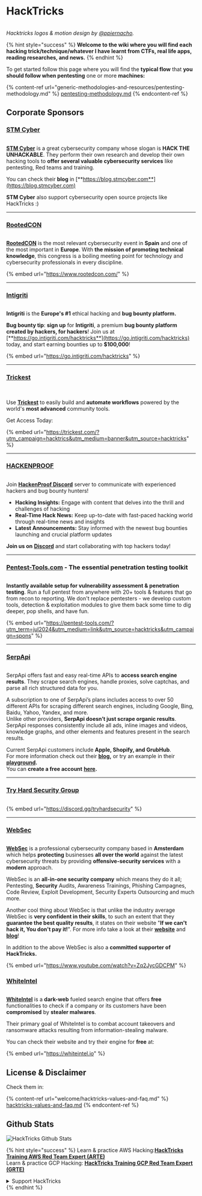 # HackTricks

<figure><img src=".gitbook/assets/hacktricks.gif" alt=""><figcaption></figcaption></figure>

_Hacktricks logos & motion design by_ [_@ppiernacho_](https://www.instagram.com/ppieranacho/)_._

{% hint style="success" %}
**Welcome to the wiki where you will find each hacking trick/technique/whatever I have learnt from CTFs, real life apps, reading researches, and news.**
{% endhint %}

To get started follow this page where you will find the **typical flow** that **you should follow when pentesting** one or more **machines:**

{% content-ref url="generic-methodologies-and-resources/pentesting-methodology.md" %}
[pentesting-methodology.md](pentesting-methodology.md)
{% endcontent-ref %}

## Corporate Sponsors

### [STM Cyber](https://www.stmcyber.com)

<figure><img src=".gitbook/assets/stm (1).png" alt=""><figcaption></figcaption></figure>

[**STM Cyber**](https://www.stmcyber.com) is a great cybersecurity company whose slogan is **HACK THE UNHACKABLE**. They perform their own research and develop their own hacking tools to **offer several valuable cybersecurity services** like pentesting, Red teams and training.

You can check their **blog** in [**https://blog.stmcyber.com**](https://blog.stmcyber.com)

**STM Cyber** also support cybersecurity open source projects like HackTricks :)

***

### [RootedCON](https://www.rootedcon.com/)

<figure><img src=".gitbook/assets/image (45).png" alt=""><figcaption></figcaption></figure>

[**RootedCON**](https://www.rootedcon.com) is the most relevant cybersecurity event in **Spain** and one of the most important in **Europe**. With **the mission of promoting technical knowledge**, this congress is a boiling meeting point for technology and cybersecurity professionals in every discipline.

{% embed url="https://www.rootedcon.com/" %}

***

### [Intigriti](https://www.intigriti.com)

<figure><img src=".gitbook/assets/image (47).png" alt=""><figcaption></figcaption></figure>

**Intigriti** is the **Europe's #1** ethical hacking and **bug bounty platform.**

**Bug bounty tip**: **sign up** for **Intigriti**, a premium **bug bounty platform created by hackers, for hackers**! Join us at [**https://go.intigriti.com/hacktricks**](https://go.intigriti.com/hacktricks) today, and start earning bounties up to **$100,000**!

{% embed url="https://go.intigriti.com/hacktricks" %}

***

### [Trickest](https://trickest.com/?utm\_campaign=hacktrics\&utm\_medium=banner\&utm\_source=hacktricks)

<figure><img src=".gitbook/assets/image (48).png" alt=""><figcaption></figcaption></figure>

\
Use [**Trickest**](https://trickest.com/?utm\_campaign=hacktrics\&utm\_medium=banner\&utm\_source=hacktricks) to easily build and **automate workflows** powered by the world's **most advanced** community tools.

Get Access Today:

{% embed url="https://trickest.com/?utm_campaign=hacktrics&utm_medium=banner&utm_source=hacktricks" %}

***

### [HACKENPROOF](https://bit.ly/3xrrDrL)

<figure><img src=".gitbook/assets/image (50).png" alt=""><figcaption></figcaption></figure>

Join [**HackenProof Discord**](https://discord.com/invite/N3FrSbmwdy) server to communicate with experienced hackers and bug bounty hunters!

* **Hacking Insights:** Engage with content that delves into the thrill and challenges of hacking
* **Real-Time Hack News:** Keep up-to-date with fast-paced hacking world through real-time news and insights
* **Latest Announcements:** Stay informed with the newest bug bounties launching and crucial platform updates

**Join us on** [**Discord**](https://discord.com/invite/N3FrSbmwdy) and start collaborating with top hackers today!

***

### [Pentest-Tools.com](https://pentest-tools.com/?utm_term=jul2024&utm_medium=link&utm_source=hacktricks&utm_campaign=spons) - The essential penetration testing toolkit

<figure><img src=".gitbook/assets/image (15) (1).png" alt=""><figcaption></figcaption></figure>

**Instantly available setup for vulnerability assessment & penetration testing**. Run a full pentest from anywhere with 20+ tools & features that go from recon to reporting. We don't replace pentesters - we develop custom tools, detection & exploitation modules to give them back some time to dig deeper, pop shells, and have fun.

{% embed url="https://pentest-tools.com/?utm_term=jul2024&utm_medium=link&utm_source=hacktricks&utm_campaign=spons" %}

***

### [SerpApi](https://serpapi.com/)

<figure><img src=".gitbook/assets/image (5) (1).png" alt=""><figcaption></figcaption></figure>

SerpApi offers fast and easy real-time APIs to **access search engine results**. They scrape search engines, handle proxies, solve captchas, and parse all rich structured data for you.

A subscription to one of SerpApi’s plans includes access to over 50 different APIs for scraping different search engines, including Google, Bing, Baidu, Yahoo, Yandex, and more.\
Unlike other providers, **SerpApi doesn’t just scrape organic results**. SerpApi responses consistently include all ads, inline images and videos, knowledge graphs, and other elements and features present in the search results.

Current SerpApi customers include **Apple, Shopify, and GrubHub**.\
For more information check out their [**blog**](https://serpapi.com/blog/)**,** or try an example in their [**playground**](https://serpapi.com/playground)**.**\
You can **create a free account** [**here**](https://serpapi.com/users/sign\_up)**.**

***

### [Try Hard Security Group](https://discord.gg/tryhardsecurity)

<figure><img src=".gitbook/assets/telegram-cloud-document-1-5159108904864449420.jpg" alt=""><figcaption></figcaption></figure>

{% embed url="https://discord.gg/tryhardsecurity" %}

***

### [WebSec](https://websec.nl/)

<figure><img src=".gitbook/assets/websec (1).svg" alt=""><figcaption></figcaption></figure>

[**WebSec**](https://websec.nl) is a professional cybersecurity company based in **Amsterdam** which helps **protecting** businesses **all over the world** against the latest cybersecurity threats by providing **offensive-security services** with a **modern** approach.

WebSec is an **all-in-one security company** which means they do it all; Pentesting, **Security** Audits, Awareness Trainings, Phishing Campagnes, Code Review, Exploit Development, Security Experts Outsourcing and much more.

Another cool thing about WebSec is that unlike the industry average WebSec is **very confident in their skills**, to such an extent that they **guarantee the best quality results**, it states on their website "**If we can't hack it, You don't pay it!**". For more info take a look at their [**website**](https://websec.nl/en/) and [**blog**](https://websec.nl/blog/)!

In addition to the above WebSec is also a **committed supporter of HackTricks.**

{% embed url="https://www.youtube.com/watch?v=Zq2JycGDCPM" %}

### [WhiteIntel](https://whiteintel.io)

<figure><img src=".gitbook/assets/image (1227).png" alt=""><figcaption></figcaption></figure>

[**WhiteIntel**](https://whiteintel.io) is a **dark-web** fueled search engine that offers **free** functionalities to check if a company or its customers have been **compromised** by **stealer malwares**.

Their primary goal of WhiteIntel is to combat account takeovers and ransomware attacks resulting from information-stealing malware.

You can check their website and try their engine for **free** at:

{% embed url="https://whiteintel.io" %}

## License & Disclaimer

Check them in:

{% content-ref url="welcome/hacktricks-values-and-faq.md" %}
[hacktricks-values-and-faq.md](welcome/hacktricks-values-and-faq.md)
{% endcontent-ref %}

## Github Stats

![HackTricks Github Stats](https://repobeats.axiom.co/api/embed/68f8746802bcf1c8462e889e6e9302d4384f164b.svg "Repobeats analytics image")


{% hint style="success" %}
Learn & practice AWS Hacking:<img src="/.gitbook/assets/arte.png" alt="" data-size="line">[**HackTricks Training AWS Red Team Expert (ARTE)**](https://training.hacktricks.xyz/courses/arte)<img src="/.gitbook/assets/arte.png" alt="" data-size="line">\
Learn & practice GCP Hacking: <img src="/.gitbook/assets/grte.png" alt="" data-size="line">[**HackTricks Training GCP Red Team Expert (GRTE)**<img src="/.gitbook/assets/grte.png" alt="" data-size="line">](https://training.hacktricks.xyz/courses/grte)

<details>

<summary>Support HackTricks</summary>

* Check the [**subscription plans**](https://github.com/sponsors/carlospolop)!
* **Join the** 💬 [**Discord group**](https://discord.gg/hRep4RUj7f) or the [**telegram group**](https://t.me/peass) or **follow** us on **Twitter** 🐦 [**@hacktricks\_live**](https://twitter.com/hacktricks\_live)**.**
* **Share hacking tricks by submitting PRs to the** [**HackTricks**](https://github.com/carlospolop/hacktricks) and [**HackTricks Cloud**](https://github.com/carlospolop/hacktricks-cloud) github repos.

</details>
{% endhint %}
